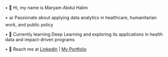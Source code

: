 
• 🌸 Hi, my name is Maryam Abdul Halim </p>
• 📊 Passionate about applying data analytics in healthcare, humanitarian work, and public policy  </p>
• 🧠 Currently learning Deep Learning and exploring its applications in health data and impact-driven programs </p>
• 💼 Reach me at <a href="https://www.linkedin.com/in/maryamabdhalim/">LinkedIn</a> | <a href="https://sites.google.com/view/maryamhalim/home?authuser=0">My Portfolio</a>

<!--
**MaryVII/maryvii** is a ✨ _special_ ✨ repository because its `README.md` (this file) appears on your GitHub profile.

Here are some ideas to get you started:
• 🌸 Hi, my name is Maryam Abdul Halim
• 📊 I am interested in anything related to data
• 🧠 I am currently learning deep learning
• 💼 Reach me at <a href="https://www.linkedin.com/in/maryamabdhalim/">LinkedIn</a>

-->
